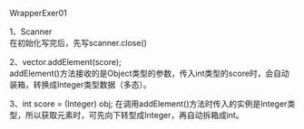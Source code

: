 WrapperExer01  

1、Scanner  
在初始化写完后，先写scanner.close()

2、vector.addElement(score);  
addElement()方法接收的是Object类型的参数，传入int类型的score时，会自动装箱，转换成Integer类型数据（多态）。   


3、int score = (Integer) obj;
在调用addElement()方法时传入的实例是Integer类型，所以获取元素时，可先向下转型成Integer，再自动拆箱成int。
